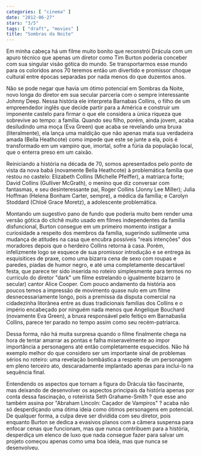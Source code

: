 ```yaml
---
categories: [ "cinema" ]
date: "2012-06-27"
stars: "3/5"
tags: [ "draft", "movies" ]
title: "Sombras da Noite"
---
```

Em minha cabeça há um filme muito bonito que reconstrói Drácula com
um apuro técnico que apenas um diretor como Tim Burton poderia conceber
com sua singular visão gótica do mundo. Se transportarmos esse mundo
para os coloridos anos 70 teremos então um divertido e promissor choque
cultural entre épocas separadas por nada menos do que duzentos anos.

Não se pode negar que havia um ótimo potencial em Sombras da Noite,
novo longa do diretor em sua secular parceria com o sempre interessante
Johnny Deep. Nessa história ele interpreta Barnabas Collins, o filho de
um empreendedor inglês que decide partir para a América e construir um
imponente castelo para firmar o que ele considera a única riqueza que
sobrevive ao tempo: a família. Quando seu filho, porém, ainda jovem,
acaba desiludindo uma moça (Eva Green) que acaba se revelando uma
bruxa (literalmente), ela lança uma maldição que não apenas mata
sua verdadeira amada (Bella Heathcote) como impede que este se junte a
ela, pois é transformado em um vampiro que, imortal, sofre a fúria da
população local, que o enterra preso em um caixão.

Reiniciando a história na década de 70, somos apresentados pelo ponto de
vista da nova babá (novamente Bella Heathcote) à problemática família
que restou no castelo: Elizabeth Collins (Michelle Pfeiffer), a matriarca
forte; David Collins (Gulliver McGrath), o menino que diz conversar com
fantasmas, e seu desinteressante pai, Roger Collins (Jonny Lee Miller);
Julia Hoffman (Helena Bonham Carter, sempre), a médica da família;
e Carolyn Stoddard (Chloë Grace Moretz), a adolescente problemática.

Montando um sugestivo pano de fundo que poderia muito bem render
uma versão gótica do clichê muito usado em filmes independentes da
família disfuncional, Burton consegue em um primeiro momento instigar a
curiosidade a respeito dos membros da família, sugerindo sutilmente uma
mudança de atitudes na casa que encubra possíveis "reais intenções"
dos moradores depois que o herdeiro Collins retorna à casa. Porém,
infelizmente logo se esquece de sua promissor introdução e se entrega
às esquisitices de praxe, como uma bizarra cena de sexo com roupas e
paredes, piadas de humor negro, e até uma completamente descartável
festa, que parece ter sido inserida no roteiro simplesmente para termos no
currículo do diretor "dark" um filme estrelando o igualmente bizarro (e
secular) cantor Alice Cooper. Com pouco andamento da história aos poucos
temos a impressão de movimento quase nulo em um filme desnecessariamente
longo, pois a premissa da disputa comercial na cidadezinha litorânea
entre as duas tradicionais famílias dos Collins e o império encabeçado
por ninguém nada menos que Angelique Bouchard (novamente Eva Green),
a bruxa responsável pelo feitiço em Barnabaslia Collins, parece ter
parado no tempo assim como seu recém-patriarca.

Dessa forma, não há muita surpresa quando o filme finalmente chega
na hora de tentar amarrar as pontas e falha miseravelmente ao impor
importância a personagens até então completamente esquecidos. Não há
exemplo melhor do que considero ser um importante sinal de problemas
sérios no roteiro: uma revelação bombástica a respeito de um
personagem em pleno terceiro ato, descaradamente implantado apenas para
inclui-lo na sequência final.

Entendendo os aspectos que tornam a figura do Drácula tão fascinante,
mas deixando de desenvolver os aspectos principais da história apenas
por conta dessa fascinação, o roteirista Seth Grahame-Smith ? que esse
ano também assina por "Abraham Lincoln: Caçador de Vampiros" ? acaba
não só desperdiçando uma ótima ideia como ótimos personagens em
potencial. De qualquer forma, a culpa deve ser dividida com seu diretor,
pois enquanto Burton se dedica a evasivos planos com a câmera suspensa
para enfocar cenas que funcionam, mas que nunca contribuem para a
história, desperdiça um elenco de luxo que nada consegue fazer para
salvar um projeto começou apenas como uma boa ideia, mas que nunca se
desenvolveu.

